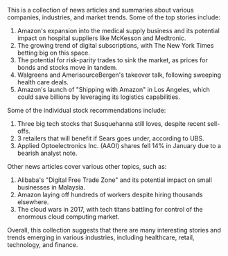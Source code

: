 This is a collection of news articles and summaries about various companies, industries, and market trends. Some of the top stories include:

1. Amazon's expansion into the medical supply business and its potential impact on hospital suppliers like McKesson and Medtronic.
2. The growing trend of digital subscriptions, with The New York Times betting big on this space.
3. The potential for risk-parity trades to sink the market, as prices for bonds and stocks move in tandem.
4. Walgreens and AmerisourceBergen's takeover talk, following sweeping health care deals.
5. Amazon's launch of "Shipping with Amazon" in Los Angeles, which could save billions by leveraging its logistics capabilities.

Some of the individual stock recommendations include:

1. Three big tech stocks that Susquehanna still loves, despite recent sell-offs.
2. 3 retailers that will benefit if Sears goes under, according to UBS.
3. Applied Optoelectronics Inc. (AAOI) shares fell 14% in January due to a bearish analyst note.

Other news articles cover various other topics, such as:

1. Alibaba's "Digital Free Trade Zone" and its potential impact on small businesses in Malaysia.
2. Amazon laying off hundreds of workers despite hiring thousands elsewhere.
3. The cloud wars in 2017, with tech titans battling for control of the enormous cloud computing market.

Overall, this collection suggests that there are many interesting stories and trends emerging in various industries, including healthcare, retail, technology, and finance.